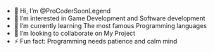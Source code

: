 - 👋 Hi, I’m @ProCoderSoonLegend
- 👀 I’m interested in Game Development and Software development
- 🌱 I’m currently learning The most famous Programming languages
- 💞️ I’m looking to collaborate on My Project
- ⚡ Fun fact: Programming needs patience and calm mind

<!---
ProCoderSoonLegend/ProCoderSoonLegend is a ✨ special ✨ repository because its `README.md` (this file) appears on your GitHub profile.
You can click the Preview link to take a look at your changes.
--->
